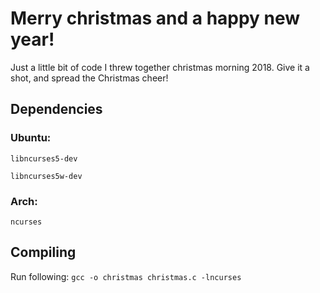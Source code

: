 # Merry christmas and a happy new year!

Just a little bit of code I threw together christmas morning 2018. Give it a shot, and spread the Christmas cheer!

## Dependencies

### Ubuntu:
`libncurses5-dev`

`libncurses5w-dev`

### Arch:
`ncurses`

## Compiling

Run following: `gcc -o christmas christmas.c -lncurses`
